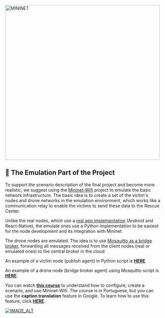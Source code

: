 <a name = "#arch"><img src="https://preview.redd.it/642wajwovulz.jpg?auto=webp&s=0af1408f1571733f875ba1ecfac137e447824dbd" alt="MININET" width="500"></a> 

## 📶 The Emulation Part of the Project <a name = "sol_desc"></a>

To support the scenario description of the final project and become more realistic, we suggest using the [Mininet-Wifi](https://mininet-wifi.github.io/) project to emulate the basic network infrastructure. The basic idea is to create a set of the victim's nodes and drone networks in the emulation environment, which works like a communication relay to enable the victims to send these data to the Rescue Center. 

Unlike the real nodes, which use a [real app implementation](../android/ANDROID.md) (Android and  React-Native), the emulate ones use a Python implementation to be easiest for the node development and its integration with Mininet. 

The drone nodes are emulated. The idea is to use [Mosquitto as a bridge broker](../mosquitto/MOSQUITTO.md), forwarding all messages received from the client nodes (real or emulated ones) to the central broker in the cloud.


An example of a victim node (publish agent) in Python script is [**HERE**](../android/mqtt_publish.py).

An example of a drone node (bridge broker agent) using Mosquitto script is [**HERE**](../mosquitto/mosquitto_bridge.conf).

You can watch [**this course**](https://www.youtube.com/watch?v=0OJBGH6HVkk&t=5199s) to understand how to configure, create a scenario, and use Mininet-Wifi. The course is in Portuguese, but you can use the **caption translation** feature in Google. To learn how to use this feature, click [**HERE**](https://www.online-tech-tips.com/computer-tips/how-to-use-auto-translate-and-closed-captions-for-youtube-videos/).

[![IMAGE_ALT](https://img.youtube.com/vi/0OJBGH6HVkk/0.jpg)](https://www.youtube.com/watch?v=0OJBGH6HVkk&t=5199s)


